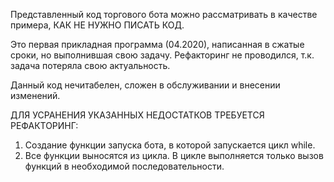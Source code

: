 Представленный код торгового бота можно рассматривать в качестве примера, КАК НЕ НУЖНО ПИСАТЬ КОД. 


Это первая прикладная программа (04.2020), написанная в сжатые сроки, но выполнившая свою задачу.
Рефакторинг не проводился, т.к. задача потеряла свою актуальность.


Данный код нечитабелен, сложен в обслуживании и внесении изменений. 
    
ДЛЯ УСРАНЕНИЯ УКАЗАННЫХ НЕДОСТАТКОВ ТРЕБУЕТСЯ РЕФАКТОРИНГ:
1. Создание функции запуска бота, в которой запускается цикл while.
2. Все функции выносятся из цикла. В цикле выполняется только вызов функций в необходимой последовательности.